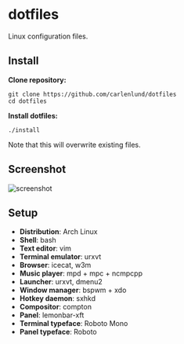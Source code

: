 # dotfiles

Linux configuration files.

## Install

**Clone repository:**

    git clone https://github.com/carlenlund/dotfiles
    cd dotfiles

**Install dotfiles:**

    ./install

Note that this will overwrite existing files.

## Screenshot

![screenshot](http://i.imgur.com/ebLz1vX.png)

## Setup

- **Distribution**: Arch Linux
- **Shell**: bash
- **Text editor**: vim
- **Terminal emulator**: urxvt
- **Browser**: icecat, w3m
- **Music player**: mpd + mpc + ncmpcpp
- **Launcher**: urxvt, dmenu2
- **Window manager**: bspwm + xdo
- **Hotkey daemon**: sxhkd
- **Compositor**: compton
- **Panel**: lemonbar-xft
- **Terminal typeface**: Roboto Mono
- **Panel typeface**: Roboto
